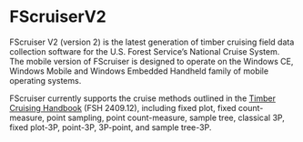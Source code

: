 # FScruiserV2

FScruiser V2 (version 2) is the latest generation of timber cruising field data collection software for the U.S. Forest Service’s National Cruise System. The mobile version of FScruiser is designed to operate on the Windows CE, Windows Mobile and Windows Embedded Handheld family of mobile operating systems.

FScruiser currently supports the cruise methods outlined in the [Timber Cruising Handbook](http://www.fs.fed.us/cgi-bin/Directives/get_dirs/fsh?2409.12!..) (FSH 2409.12), including fixed plot, fixed count-measure, point sampling, point count-measure, sample tree, classical 3P, fixed plot-3P, point-3P, 3P-point, and sample tree-3P.



